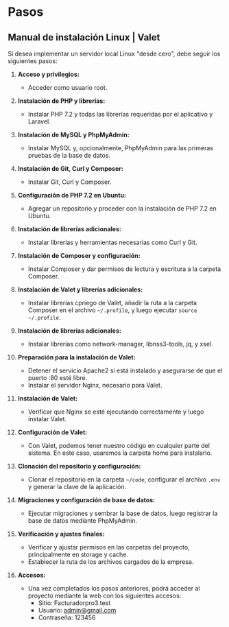 # Pasos
## Manual de instalación  Linux | Valet 



Si desea implementar un servidor local Linux "desde cero", debe seguir los siguientes pasos:

1. **Acceso y privilegios:**
   - Acceder como usuario root.

2. **Instalación de PHP y librerías:**
   - Instalar PHP 7.2 y todas las librerías requeridas por el aplicativo y Laravel.

3. **Instalación de MySQL y PhpMyAdmin:**
   - Instalar MySQL y, opcionalmente, PhpMyAdmin para las primeras pruebas de la base de datos.

4. **Instalación de Git, Curl y Composer:**
   - Instalar Git, Curl y Composer.

5. **Configuración de PHP 7.2 en Ubuntu:**
   - Agregar un repositorio y proceder con la instalación de PHP 7.2 en Ubuntu.

6. **Instalación de librerías adicionales:**
   - Instalar librerías y herramientas necesarias como Curl y Git.

7. **Instalación de Composer y configuración:**
   - Instalar Composer y dar permisos de lectura y escritura a la carpeta Composer.

8. **Instalación de Valet y librerías adicionales:**
   - Instalar librerías cpriego de Valet, añadir la ruta a la carpeta Composer en el archivo `~/.profile`, y luego ejecutar `source ~/.profile`.

9. **Instalación de librerías adicionales:**
   - Instalar librerías como network-manager, libnss3-tools, jq, y xsel.

10. **Preparación para la instalación de Valet:**
    - Detener el servicio Apache2 si está instalado y asegurarse de que el puerto :80 esté libre.
    - Instalar el servidor Nginx, necesario para Valet.

11. **Instalación de Valet:**
    - Verificar que Nginx se esté ejecutando correctamente y luego instalar Valet.

12. **Configuración de Valet:**
    - Con Valet, podemos tener nuestro código en cualquier parte del sistema. En este caso, usaremos la carpeta home para instalarlo.

13. **Clonación del repositorio y configuración:**
    - Clonar el repositorio en la carpeta `~/code`, configurar el archivo `.env` y generar la clave de la aplicación.

14. **Migraciones y configuración de base de datos:**
    - Ejecutar migraciones y sembrar la base de datos, luego registrar la base de datos mediante PhpMyAdmin.

15. **Verificación y ajustes finales:**
    - Verificar y ajustar permisos en las carpetas del proyecto, principalmente en storage y cache.
    - Establecer la ruta de los archivos cargados de la empresa.
    
16. **Accesos:**
    - Una vez completados los pasos anteriores, podrá acceder al proyecto mediante la web con los siguientes accesos:
      - Sitio: Facturadorpro3.test
      - Usuario: admin@gmail.com
      - Contraseña: 123456
